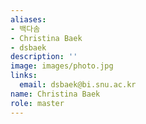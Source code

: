 ```yaml
---
aliases:
- 백다솜
- Christina Baek
- dsbaek
description: ''
image: images/photo.jpg
links:
  email: dsbaek@bi.snu.ac.kr
name: Christina Baek
role: master
---
```

